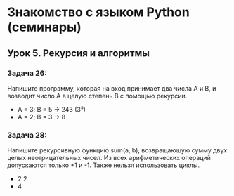 # Знакомство с языком Python (семинары)

## Урок 5. Рекурсия и алгоритмы

### Задача 26: 
Напишите программу, которая на вход принимает два числа A и B, и возводит число А в целую степень B с помощью рекурсии.
* A = 3; B = 5 -> 243 (3⁵)
* A = 2; B = 3 -> 8

### Задача 28: 
Напишите рекурсивную функцию sum(a, b), возвращающую сумму двух целых неотрицательных чисел. Из всех арифметических операций допускаются только +1 и -1. Также нельзя использовать циклы.
* 2 2
* 4